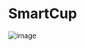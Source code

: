 # SmartCup
![image](https://github.com/user-attachments/assets/093fbc1c-f188-4f9d-b5bd-a87f3c89d6ee)
